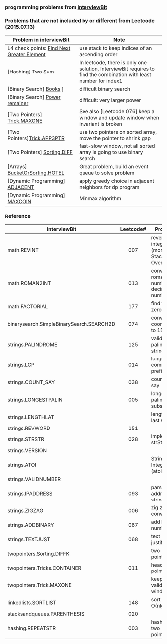 ### programming problems from [interviewBit](http://www.interviewbit.com/dashboard/)

### Problems that are not included by or different from Leetcode (2015.07.13)
| Problem in interviewBit |          Note       |
| ----------------------- | --------------------| 
| L4 check points: [Find Next Greater Element](http://www.interviewbit.com/courses/programming/topics/stacks-and-queues/problems/nextgreater/) | use stack to keep indices of an ascending order |
| [Hashing] Two Sum | In leetcode, there is only one solution, InterviewBit requires to find the combination with least number for index1 |
| [Binary Search] [Books](http://www.interviewbit.com/courses/programming/topics/binary-search/problems/books/) ] | difficult binary search |
| [Binary Search] [Power remainer](http://www.interviewbit.com/courses/programming/topics/binary-search/problems/pow/) | difficult: very larger power |
| [Two Pointers] [Trick.MAXONE](http://www.interviewbit.com/courses/programming/topics/two-pointers/problems/maxone/) | See also [Leetcode 076] keep a window and update window when invariant is broken |
| [Two Pointers][Trick.APP3PTR](http://www.interviewbit.com/courses/programming/topics/two-pointers/problems/array3ptr/) | use two pointers on sorted array, move the pointer to shrink gap |
| [Two Pointers] [Sorting.DIFF](http://www.interviewbit.com/courses/programming/topics/two-pointers/problems/diffk/) | fast-slow window, not all sorted array is going to use binary search |
| [Arrays] [BucketOrSorting.HOTEL](http://www.interviewbit.com/courses/programming/topics/arrays/problems/hotel/) | Great problem, build an event queue to solve problem |
| [Dynamic Programming] [ADJACENT](http://www.interviewbit.com/courses/programming/topics/dynamic-programming/problems/adjacent/) | apply greedy choice in adjacent neighbors for dp program |
| [Dynamic Programming] [MAXCOIN](http://www.interviewbit.com/courses/programming/topics/dynamic-programming/problems/maxcoin/) | Minmax algorithm |


### Reference

|   interviewBit    | Leetcode# |    Problem    |
| ----------------- | :-------: | ------------- |
| math.REVINT       | 007       | reverse integer (monitor Stack Overflow) |
| math.ROMAN2INT    | 013       | convert roman number to decimal number |
| math.FACTORIAL    | 177       | find trailing zeros in n! |
| binarysearch.SimpleBinarySearch.SEARCH2D | 074 | convert 2D coordinates to 1D index | 
| strings.PALINDROME | 125       | validate palindrome string |
| strings.LCP       | 014       | longest common prefix |
| strings.COUNT_SAY | 038       | count and say |
| strings.LONGESTPALIN | 005       | longest palindromic substring |
| strings.LENGTHLAT |           | length of last word |
| strings.REVWORD   | 151       |  |
| strings.STRSTR    | 028       | implement strStr |
| strings.VERSION   |           | |
| strings.ATOI   |           | String to Integer (atoi) |
| strings.VALIDNUMBER |           | |
| strings.IPADDRESS | 093       | parse ip address string |
| strings.ZIGZAG    | 006       | zig zag conversion |
| strings.ADDBINARY | 067       | add binary numbers |
| strings.TEXTJUST  | 068       | text justification |
| twopointers.Sorting.DIFFK| | two pointers |
| twopointers.Tricks.CONTAINER | 011 | head - tail pointers |
| twopointers.Trick.MAXONE | |  keep a valid window |
| linkedlists.SORTLIST | 148       | sort list in O(nlgn) |
| stacksandqueues.PARENTHESIS | 020       | |
| hashing.REPEATSTR | 003       | hashing + two pointers |
